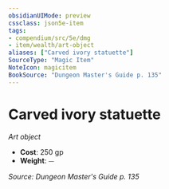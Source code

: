 ```yaml
---
obsidianUIMode: preview
cssclass: json5e-item
tags:
- compendium/src/5e/dmg
- item/wealth/art-object
aliases: ["Carved ivory statuette"]
SourceType: "Magic Item"
NoteIcon: magicitem
BookSource: "Dungeon Master's Guide p. 135"
---
```

# Carved ivory statuette
*Art object*  

- **Cost**: 250 gp
- **Weight**: ⏤

*Source: Dungeon Master's Guide p. 135*